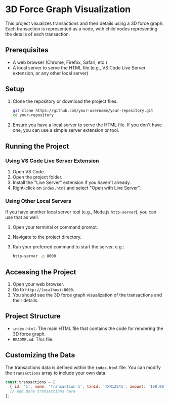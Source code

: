 # 3D Force Graph Visualization

This project visualizes transactions and their details using a 3D force graph. Each transaction is represented as a node, with child nodes representing the details of each transaction.

## Prerequisites

- A web browser (Chrome, Firefox, Safari, etc.)
- A local server to serve the HTML file (e.g., VS Code Live Server extension, or any other local server)

## Setup

1. Clone the repository or download the project files.

    ```sh
    git clone https://github.com/your-username/your-repository.git
    cd your-repository
    ```

2. Ensure you have a local server to serve the HTML file. If you don't have one, you can use a simple server extension or tool.

## Running the Project

### Using VS Code Live Server Extension

1. Open VS Code.
2. Open the project folder.
3. Install the "Live Server" extension if you haven't already.
4. Right-click on `index.html` and select "Open with Live Server".

### Using Other Local Servers

If you have another local server tool (e.g., Node.js `http-server`), you can use that as well.

1. Open your terminal or command prompt.
2. Navigate to the project directory.
3. Run your preferred command to start the server, e.g.:

    ```sh
    http-server -p 8000
    ```

## Accessing the Project

1. Open your web browser.
2. Go to `http://localhost:8000`.
3. You should see the 3D force graph visualization of the transactions and their details.

## Project Structure

- `index.html`: The main HTML file that contains the code for rendering the 3D force graph.
- `README.md`: This file.

## Customizing the Data

The transactions data is defined within the `index.html` file. You can modify the `transactions` array to include your own data.

```javascript
const transactions = [
  { id: '1', name: 'Transaction 1', txnId: 'TXN12345', amount: '100.00', currency: 'USD', date: '2024-07-22', status: 'Completed', description: 'Payment from A to B' },
  // Add more transactions here
];
